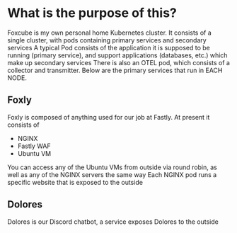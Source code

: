 # What is the purpose of this? 

Foxcube is my own personal home Kubernetes cluster. 
It consists of a single cluster, with pods containing primary services and secondary services
A typical Pod consists of the application it is supposed to be running (primary service), and support applications (databases, etc.) which make up secondary services
There is also an OTEL pod, which consists of a collector and transmitter. Below are the primary services that run in EACH NODE.

## Foxly

Foxly is composed of anything used for our job at Fastly. 
At present it consists of 
* NGINX 
* Fastly WAF 
* Ubuntu VM 

You can access any of the Ubuntu VMs from outside via round robin, as well as any of the NGINX servers the same way 
Each NGINX pod runs a specific website that is exposed to the outside 


## Dolores 

Dolores is our Discord chatbot, a service exposes Dolores to the outside


